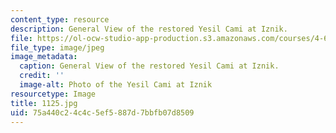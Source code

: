 ```yaml
---
content_type: resource
description: General View of the restored Yesil Cami at Iznik.
file: https://ol-ocw-studio-app-production.s3.amazonaws.com/courses/4-614-religious-architecture-and-islamic-cultures-fall-2002/75a440c24c4c5ef5887d7bbfb07d8509_1125.jpg
file_type: image/jpeg
image_metadata:
  caption: General View of the restored Yesil Cami at Iznik.
  credit: ''
  image-alt: Photo of the Yesil Cami at Iznik
resourcetype: Image
title: 1125.jpg
uid: 75a440c2-4c4c-5ef5-887d-7bbfb07d8509
---
```


